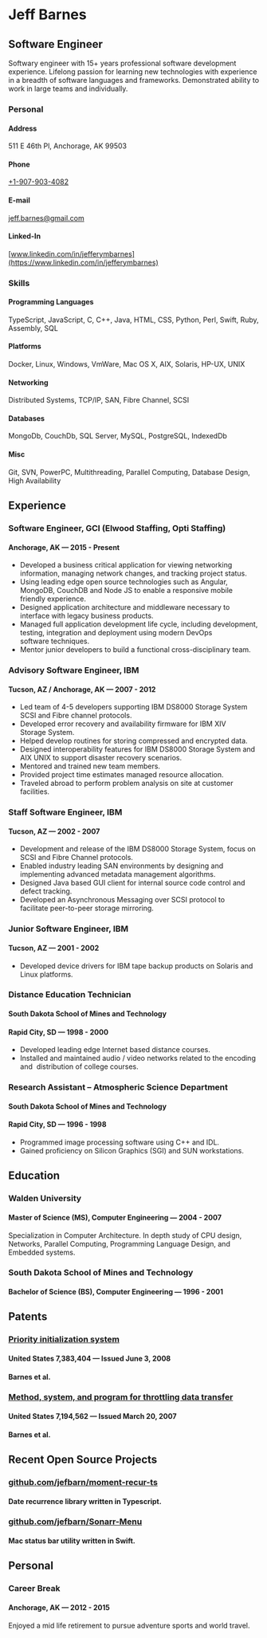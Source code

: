 # Jeff Barnes

## Software Engineer

Softwary engineer with 15+ years professional software development experience.
Lifelong passion for learning new technologies with experience in a breadth
of software languages and frameworks. Demonstrated ability to work in large
teams and individually.

### Personal

#### Address

511 E 46th Pl, Anchorage, AK 99503

#### Phone

[+1-907-903-4082](tel:+1-907-903-4082)

#### E-mail

[jeff.barnes@gmail.com](mailto:jeff.barnes@gmail.com)

#### Linked-In

[www.linkedin.com/in/jefferymbarnes](https://www.linkedin.com/in/jefferymbarnes)

### Skills

#### Programming Languages

TypeScript, JavaScript, C, C++, Java, HTML, CSS, Python, Perl, Swift, Ruby,
Assembly, SQL

#### Platforms

Docker, Linux, Windows, VmWare, Mac OS X, AIX, Solaris, HP-UX, UNIX

#### Networking

Distributed Systems, TCP/IP, SAN, Fibre Channel, SCSI

#### Databases

MongoDb, CouchDb, SQL Server, MySQL, PostgreSQL, IndexedDb

#### Misc

Git, SVN, PowerPC, Multithreading, Parallel Computing, Database Design, High
Availability

## Experience

### Software Engineer, GCI (Elwood Staffing, Opti Staffing)

#### Anchorage, AK — 2015 - Present

- Developed a business critical application for viewing networking information,
  managing network changes, and tracking project status.
- Using leading edge open source technologies such as Angular, MongoDB, CouchDB
  and Node JS to enable a responsive mobile friendly experience.
- Designed application architecture and middleware necessary to interface with
  legacy business products.
- Managed full application development life cycle, including development,
  testing, integration and deployment using modern DevOps software techniques.
- Mentor junior developers to build a functional cross-disciplinary team.

### Advisory Software Engineer, IBM

#### Tucson, AZ / Anchorage, AK — 2007 - 2012

- Led team of 4-5 developers supporting IBM DS8000 Storage System SCSI and Fibre
  channel protocols.
- Developed error recovery and availability firmware for IBM XIV Storage System.
- Helped develop routines for storing compressed and encrypted data.
- Designed interoperability features for IBM DS8000 Storage System and AIX UNIX
  to support disaster recovery scenarios.
- Mentored and trained new team members.
- Provided project time estimates managed resource allocation.
- Traveled abroad to perform problem analysis on site at customer facilities.

### Staff Software Engineer, IBM

#### Tucson, AZ — 2002 - 2007

- Development and release of the IBM DS8000 Storage System, focus on SCSI and
  Fibre Channel protocols.
- Enabled industry leading SAN environments by designing and
  implementing advanced metadata management algorithms.
- Designed Java based GUI client for internal source code control and
  defect tracking.
- Developed an Asynchronous Messaging over SCSI protocol to
  facilitate peer-to-peer storage mirroring.

### Junior Software Engineer, IBM

#### Tucson, AZ — 2001 - 2002

- Developed device drivers for IBM tape backup products on Solaris and
  Linux platforms.

### Distance Education Technician

#### South Dakota School of Mines and Technology

#### Rapid City, SD — 1998 - 2000

- Developed leading edge Internet based distance courses.
- Installed and maintained audio / video networks related to the encoding and 
  distribution of college courses.

### Research Assistant – Atmospheric Science Department

#### South Dakota School of Mines and Technology

#### Rapid City, SD — 1996 - 1998

- Programmed image processing software using C++ and IDL.
- Gained proficiency on Silicon Graphics (SGI) and SUN workstations.

## Education

### Walden University

#### Master of Science (MS), Computer Engineering — 2004 - 2007

Specialization in Computer Architecture. In depth study of CPU design, Networks,
Parallel Computing, Programming Language Design, and Embedded systems.

### South Dakota School of Mines and Technology

#### Bachelor of Science (BS), Computer Engineering — 1996 - 2001

## Patents

### [Priority initialization system](http://patft1.uspto.gov/netacgi/nph-Parser?patentnumber=7383404)

#### United States 7,383,404 — Issued June 3, 2008

#### Barnes et al.

### [Method, system, and program for throttling data transfer](http://patft1.uspto.gov/netacgi/nph-Parser?patentnumber=7194562)

#### United States 7,194,562 — Issued March 20, 2007

#### Barnes et al.

## Recent Open Source Projects

### [github.com/jefbarn/moment-recur-ts](https://github.com/jefbarn/moment-recur-ts)

#### Date recurrence library written in Typescript.

### [github.com/jefbarn/Sonarr-Menu](https://github.com/jefbarn/Sonarr-Menu)

#### Mac status bar utility written in Swift.

## Personal

### Career Break

#### Anchorage, AK — 2012 - 2015

Enjoyed a mid life retirement to pursue adventure sports and world travel.

